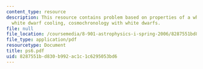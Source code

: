 ```yaml
---
content_type: resource
description: This resource contains problem based on properties of a white dwarf,
  white dwarf cooling, cosmochronology with white dwarfs.
file: null
file_location: /coursemedia/8-901-astrophysics-i-spring-2006/8287551bd830b992ac1c1c6295053bd6_ps6.pdf
file_type: application/pdf
resourcetype: Document
title: ps6.pdf
uid: 8287551b-d830-b992-ac1c-1c6295053bd6
---
```

